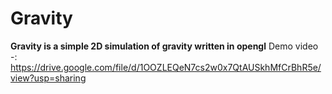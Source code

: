 # Gravity
**Gravity is a simple 2D simulation of gravity written in opengl**
Demo video -: https://drive.google.com/file/d/1OOZLEQeN7cs2w0x7QtAUSkhMfCrBhR5e/view?usp=sharing
